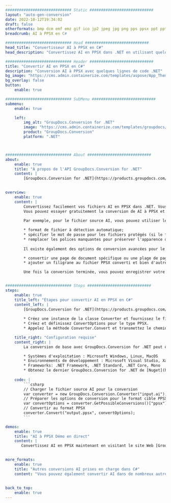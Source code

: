 ```yaml
---
############################# Static ############################
layout: "auto-gen-conversion"
date: 2022-10-12T19:34:02
draft: false
otherformats: bmp dcm emf emz gif ico jp2 jpeg jpg png pps ppsx ppt pptx psb psd svg svgz tga tif tiff webp wmf wmz
breadcrumb: AI à PPSX en C#

############################# Head ############################
head_title: "Convertisseur AI à PPSX en C#"
head_description: "Convertissez AI en PPSX dans .NET en utilisant quelques lignes de code. Utilisez l'API de conversion de documents GroupDocs pour convertir plus de 160 formats de fichiers."

############################# Header ############################
title: "Convertir AI en PPSX en C#"
description: "Conversion AI à PPSX avec quelques lignes de code .NET"
bg_image: "https://cms.admin.containerize.com/templates/aspose/App_Themes/V3/images/bg/header1.png"
bg_overlay: false
button:
    enable: true

############################# SubMenu ############################
submenu:
    enable: true

    left:
        img_alt: "GroupDocs.Conversion for .NET"
        image: "https://cms.admin.containerize.com/templates/groupdocs/images/product-logos/90x90-noborder/groupdocs-conversion-net.png"
        product: "GroupDocs.Conversion"
        platform: ".NET"



############################# About ############################
about:
    enable: true
    title: "À propos de l'API GroupDocs.Conversion for .NET"
    content: |
        [GroupDocs.Conversion for .NET](https://products.groupdocs.com/conversion/net/) peut être utilisé pour convertir Microsoft Word, Excel, PowerPoint, PDF, Visio et d'autres formats. GroupDocs.Conversion est une API autonome adaptée aux systèmes back-end et internes nécessitant des performances élevées. Il ne dépend d'aucun logiciel tel que Microsoft ou Open Office.
    

overview:
    enable: true
    content: |
        Convertissez facilement vos fichiers AI en PPSX dans .NET. Vous pouvez utiliser seulement quelques lignes de code C# dans n'importe quelle plate-forme de votre choix comme - Windows, Linux, macOS.
        Vous pouvez essayer gratuitement la conversion de AI à PPSX et évaluer la qualité des résultats de conversion. En plus des scénarios de conversion de fichiers simples, vous pouvez essayer des options plus avancées pour charger le fichier source AI et pour enregistrer le résultat de sortie PPSX. 
        
        Par exemple, pour le fichier source AI, vous pouvez utiliser les options de chargement suivantes :

        * format de fichier à détection automatique;
        * spécifier le mot de passe pour les fichiers protégés (si le format de fichier le prend en charge);
        * remplacer les polices manquantes pour préserver l'apparence du document.
        
        Il existe également des options de conversion avancées pour le fichier PPSX :

        * convertir une page de document spécifique ou une plage de pages;
        * ajouter un filigrane au fichier PPSX converti et bien d'autres.

        Une fois la conversion terminée, vous pouvez enregistrer votre fichier PPSX dans le chemin du fichier local ou dans tout stockage tiers tel que FTP, Amazon S3, Google Drive, Dropbox, etc. Veuillez noter - pour convertir AI en PPSX aucun logiciel supplémentaire n'est nécessaire - comme MS Office, Open Office, Adobe Acrobat Reader, etc.


############################# Steps ############################
steps:
    enable: true
    title_left: "Étapes pour convertir AI en PPSX en C#"
    content_left: |
        [GroupDocs.Conversion for .NET](https://products.groupdocs.com/conversion/net/) permet aux développeurs de convertir facilement un fichier AI en PPSX avec quelques lignes de code.
        
        * Créez une instance de la classe Converter et fournissez le fichier AI avec le chemin complet
        * Créez et définissez ConvertOptions pour le type PPSX.
        * Appelez la méthode Converter.Convert et transmettez le chemin complet et le format (PPSX) en tant que paramètre

    title_right: "Configuration requise"
    content_right: |
        La conversion de base avec GroupDocs.Conversion for .NET peut être effectuée en quelques étapes simples. Nos API sont prises en charge sur toutes les principales plates-formes et systèmes d'exploitation. Avant d'exécuter le code ci-dessous, assurez-vous que les prérequis suivants sont installés sur votre système.

        * Systèmes d'exploitation : Microsoft Windows, Linux, MacOS
        * Environnements de développement : Microsoft Visual Studio, Xamarin, MonoDevelop
        * Frameworks: .NET Framework, .NET Standard, .NET Core, Mono
        * Obtenez le dernier GroupDocs.Conversion for .NET de [Nuget](https://www.nuget.org/packages/groupdocs.conversion)
         
    code: |
        ```csharp    
        // Charger le fichier source AI pour la conversion
        var converter = new GroupDocs.Conversion.Converter("input.ai");
        // Préparer les options de conversion pour le format cible PPSX
        var convertOptions = converter.GetPossibleConversions()["ppsx"].ConvertOptions;
        // Convertir au format PPSX
        converter.Convert("output.ppsx", convertOptions);
        ```

demos:
    enable: true
    title: "AI à PPSX Démo en direct"
    content: |
       Convertissez AI en PPSX maintenant en visitant le site Web [GroupDocs.Conversion App](https://products.groupdocs.app/conversion/family). La démo en ligne présente les avantages suivants
          

more_formats:
    enable: true
    title: "Autres conversions AI prises en charge dans C#"
    content: "Vous pouvez également convertir AI dans de nombreux autres formats de fichiers. Veuillez consulter la liste ci-dessous."
       
       
back_to_top:
    enable: true
---
```


